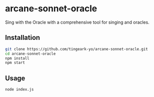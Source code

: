 # arcane-sonnet-oracle

Sing with the Oracle with a comprehensive tool for singing and oracles.

## Installation

```bash
git clone https://github.com/tingeark-yo/arcane-sonnet-oracle.git
cd arcane-sonnet-oracle
npm install
npm start
```

## Usage
```bash
node index.js
```
